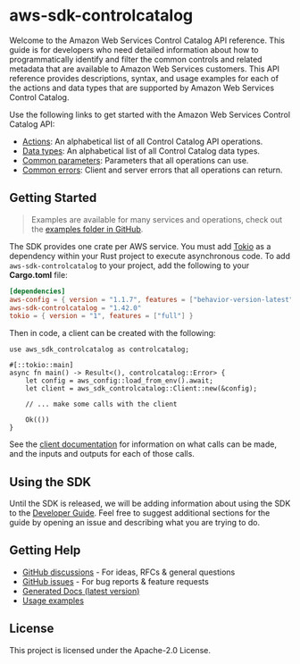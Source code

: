 # aws-sdk-controlcatalog

Welcome to the Amazon Web Services Control Catalog API reference. This guide is for developers who need detailed information about how to programmatically identify and filter the common controls and related metadata that are available to Amazon Web Services customers. This API reference provides descriptions, syntax, and usage examples for each of the actions and data types that are supported by Amazon Web Services Control Catalog.

Use the following links to get started with the Amazon Web Services Control Catalog API:
  - [Actions](https://docs.aws.amazon.com/controlcatalog/latest/APIReference/API_Operations.html): An alphabetical list of all Control Catalog API operations.
  - [Data types](https://docs.aws.amazon.com/controlcatalog/latest/APIReference/API_Types.html): An alphabetical list of all Control Catalog data types.
  - [Common parameters](https://docs.aws.amazon.com/controlcatalog/latest/APIReference/CommonParameters.html): Parameters that all operations can use.
  - [Common errors](https://docs.aws.amazon.com/controlcatalog/latest/APIReference/CommonErrors.html): Client and server errors that all operations can return.

## Getting Started

> Examples are available for many services and operations, check out the
> [examples folder in GitHub](https://github.com/awslabs/aws-sdk-rust/tree/main/examples).

The SDK provides one crate per AWS service. You must add [Tokio](https://crates.io/crates/tokio)
as a dependency within your Rust project to execute asynchronous code. To add `aws-sdk-controlcatalog` to
your project, add the following to your **Cargo.toml** file:

```toml
[dependencies]
aws-config = { version = "1.1.7", features = ["behavior-version-latest"] }
aws-sdk-controlcatalog = "1.42.0"
tokio = { version = "1", features = ["full"] }
```

Then in code, a client can be created with the following:

```rust,no_run
use aws_sdk_controlcatalog as controlcatalog;

#[::tokio::main]
async fn main() -> Result<(), controlcatalog::Error> {
    let config = aws_config::load_from_env().await;
    let client = aws_sdk_controlcatalog::Client::new(&config);

    // ... make some calls with the client

    Ok(())
}
```

See the [client documentation](https://docs.rs/aws-sdk-controlcatalog/latest/aws_sdk_controlcatalog/client/struct.Client.html)
for information on what calls can be made, and the inputs and outputs for each of those calls.

## Using the SDK

Until the SDK is released, we will be adding information about using the SDK to the
[Developer Guide](https://docs.aws.amazon.com/sdk-for-rust/latest/dg/welcome.html). Feel free to suggest
additional sections for the guide by opening an issue and describing what you are trying to do.

## Getting Help

* [GitHub discussions](https://github.com/awslabs/aws-sdk-rust/discussions) - For ideas, RFCs & general questions
* [GitHub issues](https://github.com/awslabs/aws-sdk-rust/issues/new/choose) - For bug reports & feature requests
* [Generated Docs (latest version)](https://awslabs.github.io/aws-sdk-rust/)
* [Usage examples](https://github.com/awslabs/aws-sdk-rust/tree/main/examples)

## License

This project is licensed under the Apache-2.0 License.

